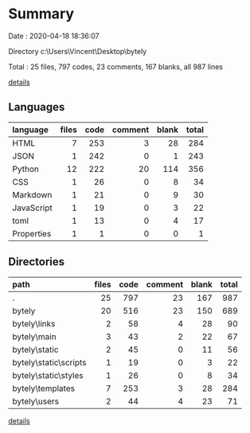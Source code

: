 # Summary

Date : 2020-04-18 18:36:07

Directory c:\Users\Vincent\Desktop\bytely

Total : 25 files,  797 codes, 23 comments, 167 blanks, all 987 lines

[details](details.md)

## Languages
| language | files | code | comment | blank | total |
| :--- | ---: | ---: | ---: | ---: | ---: |
| HTML | 7 | 253 | 3 | 28 | 284 |
| JSON | 1 | 242 | 0 | 1 | 243 |
| Python | 12 | 222 | 20 | 114 | 356 |
| CSS | 1 | 26 | 0 | 8 | 34 |
| Markdown | 1 | 21 | 0 | 9 | 30 |
| JavaScript | 1 | 19 | 0 | 3 | 22 |
| toml | 1 | 13 | 0 | 4 | 17 |
| Properties | 1 | 1 | 0 | 0 | 1 |

## Directories
| path | files | code | comment | blank | total |
| :--- | ---: | ---: | ---: | ---: | ---: |
| . | 25 | 797 | 23 | 167 | 987 |
| bytely | 20 | 516 | 23 | 150 | 689 |
| bytely\links | 2 | 58 | 4 | 28 | 90 |
| bytely\main | 3 | 43 | 2 | 22 | 67 |
| bytely\static | 2 | 45 | 0 | 11 | 56 |
| bytely\static\scripts | 1 | 19 | 0 | 3 | 22 |
| bytely\static\styles | 1 | 26 | 0 | 8 | 34 |
| bytely\templates | 7 | 253 | 3 | 28 | 284 |
| bytely\users | 2 | 44 | 4 | 23 | 71 |

[details](details.md)